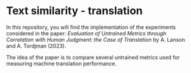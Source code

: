 # Text similarity - translation

In this repository, you will find the implementation of the experiments considered in the paper: *Evaluation of Untrained Metrics through Correlation with Human Judgment: the Case of Translation* by A. Lanson and A. Tordjman (2023).

The idea of the paper is to compare several untrained metrics used for measuring machine translation performance.
